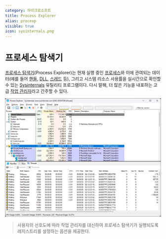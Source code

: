 ```yaml
---
category: 마이크로소프트
title: Process Explorer
alias: procexp
visible: true
icon: sysinternals.png
---
```

# 프로세스 탐색기
[프로세스 탐색기](https://learn.microsoft.com/en-us/sysinternals/downloads/process-explorer)(Process Explorer)는 현재 실행 중인 [프로세스](ko.Process)와 이에 관여되는 데이터(예를 들어 [핸들](ko.Process#핸들), [DLL](ko.C#라이브러리), [스레드](ko.Process#스레드) 등), 그리고 시스템 리소스 사용률을 실시간으로 확인할 수 있는 [Sysinternals](ko.Sysinternals) 유틸리티 프로그램이다. 다시 말해, 더 많은 기능을 내포하는 고급 [작업 관리자](https://ko.wikipedia.org/wiki/작업_관리자_(윈도우))라고 간주할 수 있다.

![프로세스 탐색기 유틸리티 프로그램](./images/sysinternals_procexp.png)

> 사용자의 선호도에 따라 작업 관리자를 대신하여 프로세스 탐색기가 실행되도록 레지스트리를 설정하는 옵션을 제공한다.
